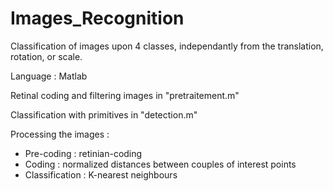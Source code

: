 # Images_Recognition

Classification of images upon 4 classes, independantly from the translation, rotation, or scale.

Language : Matlab

Retinal coding and filtering images in "pretraitement.m"

Classification with primitives in "detection.m"

Processing the images : 
  - Pre-coding : retinian-coding
  - Coding : normalized distances between couples of interest points
  - Classification : K-nearest neighbours 
